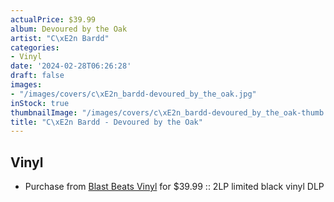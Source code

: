 ```yaml
---
actualPrice: $39.99
album: Devoured by the Oak
artist: "C\xE2n Bardd"
categories:
- Vinyl
date: '2024-02-28T06:26:28'
draft: false
images:
- "/images/covers/c\xE2n_bardd-devoured_by_the_oak.jpg"
inStock: true
thumbnailImage: "/images/covers/c\xE2n_bardd-devoured_by_the_oak-thumb.jpg"
title: "C\xE2n Bardd - Devoured by the Oak"
---
```


## Vinyl
* Purchase from [Blast Beats Vinyl](https://blastbeatsvinyl.com/products/can-bardd-devoured-by-the-oak-2lp-limited-black-vinyl-dlp) for $39.99 :: 2LP limited black vinyl DLP

